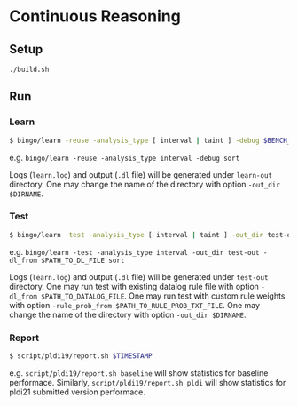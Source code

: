 # Continuous Reasoning
## Setup
```
./build.sh
```

## Run

### Learn

```sh
$ bingo/learn -reuse -analysis_type [ interval | taint ] -debug $BENCH_NAME
```

e.g. `bingo/learn -reuse -analysis_type interval -debug sort`

Logs (`learn.log`) and output (`.dl` file) will be generated under `learn-out` directory.
One may change the name of the directory with option `-out_dir $DIRNAME`.

### Test

```sh
$ bingo/learn -test -analysis_type [ interval | taint ] -out_dir test-out $BENCH_NAME
```

e.g. `bingo/learn -test -analysis_type interval -out_dir test-out -dl_from $PATH_TO_DL_FILE sort`

Logs (`learn.log`) and output (`.dl` file) will be generated under `test-out` directory.
One may run test with existing datalog rule file with option `-dl_from $PATH_TO_DATALOG_FILE`.
One may run test with custom rule weights with option `-rule_prob_from $PATH_TO_RULE_PROB_TXT_FILE`.
One may change the name of the directory with option `-out_dir $DIRNAME`.

### Report

```sh
$ script/pldi19/report.sh $TIMESTAMP
```

e.g. `script/pldi19/report.sh baseline` will show statistics for baseline performace. Similarly, `script/pldi19/report.sh pldi` will show statistics for pldi21 submitted version performace.
